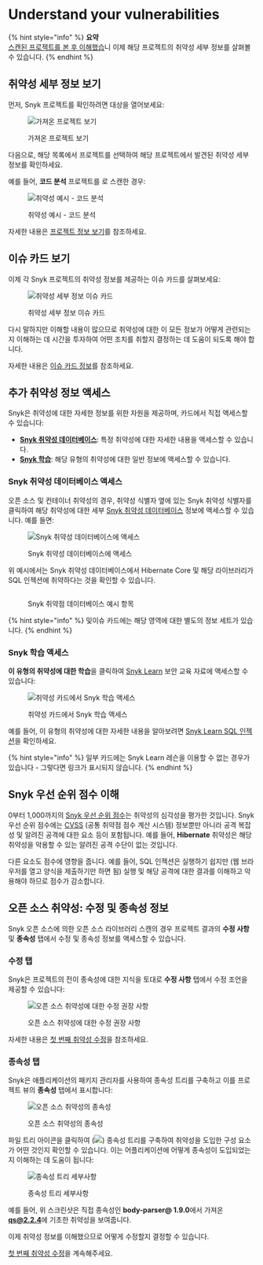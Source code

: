 # Understand your vulnerabilities

{% hint style="info" %}
**요약**\
[스캔된 프로젝트를 본 후 이해했습](view-your-first-snyk-projects.md)니 이제 해당 프로젝트의 취약성 세부 정보를 살펴볼 수 있습니다.
{% endhint %}

## **취약성 세부 정보 보기**

먼저, Snyk 프로젝트를 확인하려면 대상을 열어보세요:

<figure><img src="../../.gitbook/assets/image (354).png" alt="가져온 프로젝트 보기"><figcaption><p>가져온 프로젝트 보기</p></figcaption></figure>

다음으로, 해당 목록에서 프로젝트를 선택하여 해당 프로젝트에서 발견된 취약성 세부 정보를 확인하세요.

예를 들어, **코드 분석** 프로젝트를 로 스캔한 경우:

<figure><img src="../../.gitbook/assets/image (149) (1) (1) (2).png" alt="취약성 예시 - 코드 분석"><figcaption><p>취약성 예시 - 코드 분석</p></figcaption></figure>

자세한 내용은 [프로젝트 정보 보기](../../snyk-admin/snyk-projects/project-information.md)를 참조하세요.

## 이슈 카드 보기

이제 각 Snyk 프로젝트의 취약성 정보를 제공하는 이슈 카드를 살펴보세요:

<figure><img src="../../.gitbook/assets/image (101) (2).png" alt="취약성 세부 정보 이슈 카드"><figcaption><p>취약성 세부 정보 이슈 카드</p></figcaption></figure>

다시 말하지만 이해할 내용이 많으므로 취약성에 대한 이 모든 정보가 어떻게 관련되는지 이해하는 데 시간을 투자하여 어떤 조치를 취할지 결정하는 데 도움이 되도록 해야 합니다.

자세한 내용은 [이슈 카드 정보](../../snyk-admin/snyk-projects/issue-card-information.md)를 참조하세요.

## 추가 취약성 정보 액세스

Snyk은 취약성에 대한 자세한 정보를 위한 자원을 제공하며, 카드에서 직접 액세스할 수 있습니다:

* [**Snyk 취약성 데이터베이스**](../../scan-with-snyk/snyk-open-source/manage-vulnerabilities/snyk-vulnerability-database.md): 특정 취약성에 대한 자세한 내용을 액세스할 수 있습니다.
* [**Snyk 학습**](../../getting-started/snyk-learn/): 해당 유형의 취약성에 대한 일반 정보에 액세스할 수 있습니다.

### Snyk 취약성 데이터베이스 액세스

오픈 소스 및 컨테이너 취약성의 경우, 취약성 식별자 옆에 있는 Snyk 취약성 식별자를 클릭하여 해당 취약성에 대한 세부 [Snyk 취약성 데이터베이스](../../scan-with-snyk/snyk-open-source/manage-vulnerabilities/snyk-vulnerability-database.md) 정보에 액세스할 수 있습니다. 예를 들면:

<figure><img src="https://docs.snyk.io/~gitbook/image?url=https%3A%2F%2F2533899886-files.gitbook.io%2F%7E%2Ffiles%2Fv0%2Fb%2Fgitbook-x-prod.appspot.com%2Fo%2Fspaces%252F-MdwVZ6HOZriajCf5nXH%252Fuploads%252FAqaPY3eauZpcQ02Rcye7%252Fimage.png%3Falt%3Dmedia%26token%3D79355b4a-e8d8-4bff-b629-58d23c906952&#x26;width=768&#x26;dpr=1&#x26;quality=100&#x26;sign=b5a32e9d&#x26;sv=2" alt="Snyk 취약성 데이터베이스에 액세스"><figcaption><p>Snyk 취약성 데이터베이스에 액세스</p></figcaption></figure>

위 예시에서는 Snyk 취약성 데이터베이스에서 Hibernate Core 및 해당 라이브러리가 SQL 인젝션에 취약하다는 것을 확인할 수 있습니다.

<figure><img src="https://docs.snyk.io/~gitbook/image?url=https%3A%2F%2F2533899886-files.gitbook.io%2F%7E%2Ffiles%2Fv0%2Fb%2Fgitbook-x-prod.appspot.com%2Fo%2Fspaces%252F-MdwVZ6HOZriajCf5nXH%252Fuploads%252Fgit-blob-b4bd2161ca3811f4d9a0d5d02e0b3bf4197f8b8b%252Fimage%2520%28149%29%2520%281%29%2520%281%29%2520%281%29%2520%281%29%2520%281%29%2520%281%29%2520%281%29%2520%281%29%2520%281%29%2520%282%29.png%3Falt%3Dmedia&#x26;width=768&#x26;dpr=1&#x26;quality=100&#x26;sign=10a3cdec&#x26;sv=2" alt=""><figcaption><p>Snyk 취약점 데이터베이스 예시 항목</p></figcaption></figure>

{% hint style="info" %}
및이슈 카드에는 해당 영역에 대한 별도의 정보 세트가 있습니다.
{% endhint %}

### Snyk 학습 액세스

**이 유형의 취약성에 대한 학습**을 클릭하여 [Snyk Learn](https://learn.snyk.io/) 보안 교육 자료에 액세스할 수 있습니다:

<figure><img src="../../.gitbook/assets/image (119) (1).png" alt="취약성 카드에서 Snyk 학습 액세스"><figcaption><p>취약성 카드에서 Snyk 학습 액세스</p></figcaption></figure>

예를 들어, 이 유형의 취약성에 대한 자세한 내용을 알아보려면 [Snyk Learn SQL 인젝션](https://learn.snyk.io/lessons/sql-injection/javascript/)을 확인하세요.

{% hint style="info" %}
일부 카드에는 Snyk Learn 레슨을 이용할 수 없는 경우가 있습니다 - 그렇다면 링크가 표시되지 않습니다.
{% endhint %}

## Snyk 우선 순위 점수 이해

0부터 1,000까지의 [Snyk 우선 순위 점수](../../manage-risk/prioritize-issues-for-fixing/priority-score.md)는 취약성의 심각성을 평가한 것입니다. Snyk 우선 순위 점수에는 [CVSS](https://www.first.org/cvss/calculator/3.1) (공통 취약점 점수 계산 시스템) 정보뿐만 아니라 공격 복잡성 및 알려진 공격에 대한 요소 등이 포함됩니다. 예를 들어, **Hibernate** 취약성은 해당 취약성을 악용할 수 있는 알려진 공격 수단이 없는 것입니다.

다른 요소도 점수에 영향을 줍니다. 예를 들어, SQL 인젝션은 실행하기 쉽지만 (웹 브라우저를 열고 양식을 제출하기만 하면 됨) 실행 및 해당 공격에 대한 결과를 이해하고 악용해야 하므로 점수가 감소합니다.

## 오픈 소스 취약성: 수정 및 종속성 정보

Snyk 오픈 소스에 의한 오픈 소스 라이브러리 스캔의 경우 프로젝트 결과의 **수정 사항** 및 **종속성** 탭에서 수정 및 종속성 정보를 액세스할 수 있습니다.

### 수정 탭

Snyk은 프로젝트의 전이 종속성에 대한 지식을 토대로 **수정 사항** 탭에서 수정 조언을 제공할 수 있습니다:

<figure><img src="../../.gitbook/assets/Screenshot 2021-10-19 at 11.57.07.png" alt="오픈 소스 취약성에 대한 수정 권장 사항"><figcaption><p>오픈 소스 취약성에 대한 수정 권장 사항</p></figcaption></figure>

자세한 내용은 [첫 번째 취약성 수정](fix-your-first-vulnerability.md)을 참조하세요.

### 종속성 탭

Snyk은 애플리케이션의 패키지 관리자를 사용하여 종속성 트리를 구축하고 이를 프로젝트 뷰의 **종속성** 탭에서 표시합니다:

<figure><img src="../../.gitbook/assets/image (119) (1) (1).png" alt="오픈 소스 취약성의 종속성"><figcaption><p>오픈 소스 취약성의 종속성</p></figcaption></figure>

파일 트리 아이콘을 클릭하여 (![](<../../.gitbook/assets/image (201) (1) (1) (1) (1) (1) (1) (2).png>)) 종속성 트리를 구축하여 취약성을 도입한 구성 요소가 어떤 것인지 확인할 수 있습니다. 이는 어플리케이션에 어떻게 종속성이 도입되었는지 이해하는 데 도움이 됩니다:

<figure><img src="../../.gitbook/assets/image23 (1) (1).png" alt="종속성 트리 세부사항"><figcaption><p>종속성 트리 세부사항</p></figcaption></figure>

예를 들어, 위 스크린샷은 직접 종속성인 **body-parser@ 1.9.0**에서 가져온 **qs@2.2.4**에 기초한 취약성을 보여줍니다.

이제 취약성 정보를 이해했으므로 어떻게 수정할지 결정할 수 있습니다.

[첫 번째 취약성 수정](fix-your-first-vulnerability.md)을 계속해주세요.
